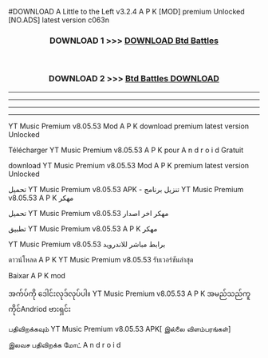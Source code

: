 #DOWNLOAD A Little to the Left v3.2.4 A P K [MOD] premium Unlocked [NO.ADS] latest version c063n 



<div align="center">

<h3>DOWNLOAD 1 >>> <a href="https://getmod1.web.app/?judule=Btd Battles">DOWNLOAD Btd Battles</a></h3><br>

<h3>DOWNLOAD 2 >>> <a href="https://getmod1.web.app/?judule=Btd Battles">Btd Battles DOWNLOAD </a></h3>

</div>


----------------------------------------------------------

----------------------------------------------------------

----------------------------------------------------------

----------------------------------------------------------


YT Music Premium v8.05.53 Mod A P K download premium latest version Unlocked

Télécharger  YT Music Premium v8.05.53 A P K pour A n d r o i d Gratuit

download YT Music Premium v8.05.53 Mod A P K premium latest version Unlocked

تحميل YT Music Premium v8.05.53 APK - تنزيل برنامج YT Music Premium v8.05.53 A P K مهكر

تحميل YT Music Premium v8.05.53 مهكر اخر اصدار

تطبيق YT Music Premium v8.05.53 A P K مهكر

YT Music Premium v8.05.53 برابط مباشر للاندرويد

ดาวน์โหลด A P K YT Music Premium v8.05.53 รับเวอร์ชันล่าสุด

Baixar A P K mod

အက်ပ်ကို ဒေါင်းလုဒ်လုပ်ပါ။ YT Music Premium v8.05.53 A P K အမည်သည်ကူကိုင်Andriod ဗားရှင်း

பதிவிறக்கவும் YT Music Premium v8.05.53 APK[ இல்லை விளம்பரங்கள்] 
 
இலவச பதிவிறக்க மோட் A n d r o i d




